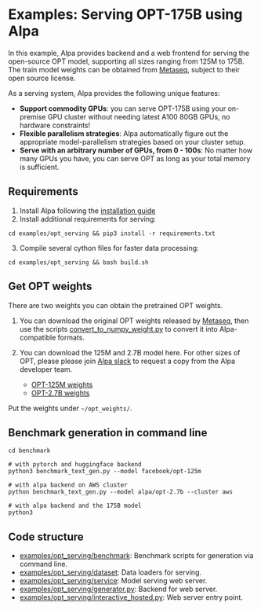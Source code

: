 # Examples: Serving OPT-175B using Alpa

In this example, Alpa provides backend and a web frontend for serving the open-source OPT model, supporting all sizes ranging from 125M to 175B. 
The train model weights can be obtained from [Metaseq](https://github.com/facebookresearch/metaseq), subject to their open source license.

As a serving system, Alpa provides the following unique features:
- **Support commodity GPUs**: you can serve OPT-175B using your on-premise GPU cluster without needing latest A100 80GB GPUs, no hardware constraints!
- **Flexible parallelism strategies**: Alpa automatically figure out the appropriate model-parallelism strategies based on your cluster setup.
- **Serve with an arbitrary number of GPUs, from 0 - 100s**: No matter how many GPUs you have, you can serve OPT as long as your total memory is sufficient.

## Requirements
1. Install Alpa following the [installation guide](https://alpa-projects.github.io/install.html) 
2. Install additional requirements for serving:
```shell
cd examples/opt_serving && pip3 install -r requirements.txt
```
3. Compile several cython files for faster data processing:
```shell
cd examples/opt_serving && bash build.sh
```

## Get OPT weights
There are two weights you can obtain the pretrained OPT weights.

1. You can download the original OPT weights released by [Metaseq](https://github.com/facebookresearch/metaseq/tree/main/projects/OPT), then use the scripts
[convert_to_numpy_weight.py](scripts/convert_to_numpy_weights.py) to convert it into Alpa-compatible formats. 

2. You can download the 125M and 2.7B model here. For other sizes of OPT, please please join [Alpa slack](https://forms.gle/YEZTCrtZD6EAVNBQ7) to request a copy from the Alpa developer team. 
   - [OPT-125M weights](https://drive.google.com/file/d/1Ps7DFD80wNO7u2t39YCYcBX-9XwypGzl/view?usp=sharing)
   - [OPT-2.7B weights](https://drive.google.com/file/d/1ayIaKRhxF9osZWgcFG-3vSkjcepSWdQd/view?usp=sharing) 

Put the weights under `~/opt_weights/`.

## Benchmark generation in command line
```
cd benchmark

# with pytorch and huggingface backend
python3 benchmark_text_gen.py --model facebook/opt-125m

# with alpa backend on AWS cluster
python benchmark_text_gen.py --model alpa/opt-2.7b --cluster aws

# with alpa backend and the 175B model
python3 
```

## Code structure

- [examples/opt_serving/benchmark](benchmark): Benchmark scripts for generation via command line.
- [examples/opt_serving/dataset](dataset): Data loaders for serving. 
- [examples/opt_serving/service](service): Model serving web server.
- [examples/opt_serving/generator.py](generator.py): Backend for web server.
- [examples/opt_serving/interactive_hosted.py](interactive_hosted.py): Web server entry point.
